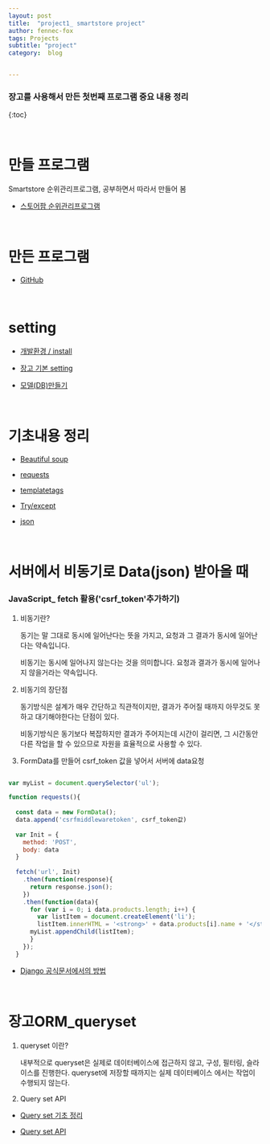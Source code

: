 ```yaml
---
layout: post
title:  "project1_ smartstore project"
author: fennec-fox
tags: Projects
subtitle: "project"
category:  blog


---
```


### 장고를 사용해서 만든 첫번째 프로그램 중요 내용 정리

{:toc}

<br>

# 만들 프로그램

Smartstore 순위관리프로그램, 공부하면서 따라서 만들어 봄

- [스토어팜 순위관리프로그램](<https://www.youtube.com/watch?v=eN3suuk8nQc>)

<br>

# 만든 프로그램

- [GitHub](<https://github.com/lovely-fennec-fox/smartstore_ranking>) 

<br>

# setting

- [개발환경 / install](https://everyday-00.tistory.com/entry/store-Django를-이용한-첫-프로그램-만들기-소개?category=823107)

- [장고 기본 setting](https://everyday-00.tistory.com/entry/Django-개요-및-설치?category=821528)
- [모델(DB)만들기](https://everyday-00.tistory.com/entry/store-model?category=823107)

<br>

# 기초내용 정리

- [Beautiful soup](https://lovely-fennec-fox.github.io//blog/2019/04/03/python_16/)

- [requests](https://everyday-00.tistory.com/entry/Python-Library-requests?category=822996)

- [templatetags](https://everyday-00.tistory.com/entry/Django-Templates?category=821528)

- [Try/except](https://lovely-fennec-fox.github.io//blog/2019/03/27/python_3/)

- [json](https://lovely-fennec-fox.github.io//blog/2019/04/04/python_18/)



<br>

# 서버에서 비동기로 Data(json) 받아올 때

### JavaScript_ fetch 활용('csrf_token'추가하기)

1. 비동기란?

   동기는 말 그대로 동시에 일어난다는 뜻을 가지고, 요청과 그 결과가 동시에 일어난다는 약속입니다.

   비동기는 동시에 일어나지 않는다는 것을 의미합니다. 요청과 결과가 동시에 일어나지 않을거라는 약속입니다.

2. 비동기의 장단점

   동기방식은 설계가 매우 간단하고 직관적이지만, 결과가 주어질 때까지 아무것도 못하고 대기해야한다는 단점이 있다.

   비동기방식은 동기보다 복잡하지만 결과가 주어지는데 시간이 걸리면, 그 시간동안 다른 작업을 할 수 있으므로 자원을 효율적으로 사용할 수 있다.

3. FormData를 만들어 csrf_token 값을 넣어서 서버에 data요청

```javascript

var myList = document.querySelector('ul');

function requests(){
  
  const data = new FormData();
  data.append('csrfmiddlewaretoken', csrf_token값)
  
  var Init = {
    method: 'POST',
    body: data
  }
  
  fetch('url', Init)
    .then(function(response){
      return response.json(); 
    })
    .then(function(data){ 
      for (var i = 0; i data.products.length; i++) {
        var listItem = document.createElement('li');
        listItem.innerHTML = '<strong>' + data.products[i].name + '</strong>';
      myList.appendChild(listItem);
      }
    });
  }

```

- [Django 공식문서에서의 방법]([¶](https://docs.djangoproject.com/en/2.1/ref/csrf/#ajax))

<br>

# 장고ORM_queryset

1. queryset 이란?

   내부적으로 queryset은 실제로 데이터베이스에 접근하지 않고, 구성, 필터링, 슬라이스를 진행한다. queryset에 저장할 때까지는 실제 데이터베이스 에서는 작업이 수행되지 않는다. 

2. Query set API 

- [Query set 기초 정리](https://everyday-00.tistory.com/entry/Django-setting-models?category=821528)

- [Query set API](https://docs.djangoproject.com/en/2.2/ref/models/querysets/#queryset-api-reference)

<br>

<br>

